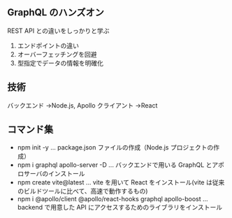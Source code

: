 ## GraphQL のハンズオン

REST API との違いをしっかりと学ぶ

1. エンドポイントの違い
2. オーバーフェッチングを回避
3. 型指定でデータの情報を明確化

## 技術

バックエンド →Node.js, Apollo
クライアント →React

## コマンド集

- npm init -y ... package.json ファイルの作成（Node.js プロジェクトの作成）
- npm i graphql apollo-server -D ... バックエンドで用いる GraphQL とアポロサーバのインストール
- npm create vite@latest ... vite を用いて React をインストール(vite は従来のビルドツールに比べて、高速で動作するもの)
- npm i @apollo/client @apollo/react-hooks graphql apollo-boost ... backend で用意した API にアクセスするためのライブラリをインストール
